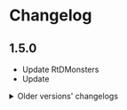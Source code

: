 # Changelog

## 1.5.0

- Update RtDMonsters
- Update

<details>
  <summary>Older versions' changelogs</summary>

## 1.4.1

- Update changelog format

## 1.4.0

- Add AedenthornsEquipMultipleUtilityItems
- Add DragoonCapes
- Add Warfare
- Add RtDItems
- Add AzuExtendedPlayerInventory
- Add ValheimArmory
- Add Therzie Armory, Monstrum and Warfare mods

## 1.3.0

- De-dup dependency list
- Update RtDBiomes to 1.5.6
- Add MonsterLabZ

## 1.2.0

- Add various QOL mods

## 1.1.0

- Update MagicalMounts to 1.7.3
- Update More Ore Deposits to 1.1.0

## 1.0.0

Initial Release
</details>
